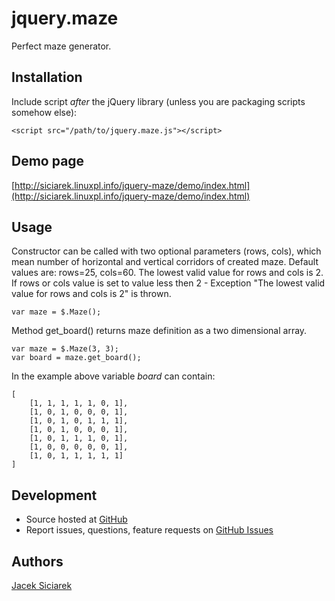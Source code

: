jquery.maze
===============================

Perfect maze generator.

## Installation

Include script *after* the jQuery library (unless you are packaging scripts somehow else):

    <script src="/path/to/jquery.maze.js"></script>

## Demo page

[http://siciarek.linuxpl.info/jquery-maze/demo/index.html](http://siciarek.linuxpl.info/jquery-maze/demo/index.html)

## Usage

Constructor can be called with two optional parameters (rows, cols), which mean number of horizontal and
vertical corridors of created maze. Default values are: rows=25, cols=60.
The lowest valid value for rows and cols is 2. If rows or cols value is set to value less then 2 - 
Exception "The lowest valid value for rows and cols is 2" is thrown.

    var maze = $.Maze();

Method get_board() returns maze definition as a two dimensional array.

    var maze = $.Maze(3, 3);
    var board = maze.get_board();

In the example above variable *board* can contain:

    [
        [1, 1, 1, 1, 1, 0, 1],
        [1, 0, 1, 0, 0, 0, 1],
        [1, 0, 1, 0, 1, 1, 1],
        [1, 0, 1, 0, 0, 0, 1],
        [1, 0, 1, 1, 1, 0, 1],
        [1, 0, 0, 0, 0, 0, 1],
        [1, 0, 1, 1, 1, 1, 1]
    ]



## Development

- Source hosted at [GitHub](https://github.com/siciarek/jquery-maze)
- Report issues, questions, feature requests on [GitHub Issues](https://github.com/siciarek/jquery-maze/issues)

## Authors

[Jacek Siciarek](https://github.com/siciarek)
